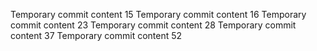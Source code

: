Temporary commit content 15
Temporary commit content 16
Temporary commit content 23
Temporary commit content 28
Temporary commit content 37
Temporary commit content 52
